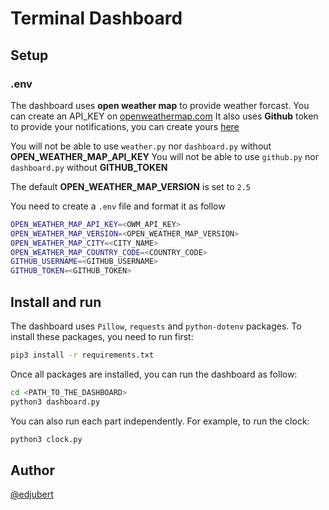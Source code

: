 # Terminal Dashboard

## Setup
### .env
The dashboard uses **open weather map** to provide weather forcast.
You can create an API_KEY on [openweathermap.com](https://openweathermap.org/api_keys)
It also uses **Github** token to provide your notifications, you can create yours [here](https://github.com/settings/tokens)

You will not be able to use `weather.py` nor `dashboard.py` without **OPEN_WEATHER_MAP_API_KEY**
You will not be able to use `github.py` nor `dashboard.py` without **GITHUB_TOKEN**

The default **OPEN_WEATHER_MAP_VERSION** is set to `2.5`

You need to create a `.env` file and format it as follow
```bash
OPEN_WEATHER_MAP_API_KEY=<OWM_API_KEY>
OPEN_WEATHER_MAP_VERSION=<OPEN_WEATHER_MAP_VERSION>
OPEN_WEATHER_MAP_CITY=<CITY_NAME>
OPEN_WEATHER_MAP_COUNTRY_CODE=<COUNTRY_CODE>
GITHUB_USERNAME=<GITHUB_USERNAME>
GITHUB_TOKEN=<GITHUB_TOKEN>
```

## Install and run
The dashboard uses `Pillow`, `requests` and `python-dotenv` packages.
To install these packages, you need to run first:
```bash
pip3 install -r requirements.txt
```

Once all packages are installed, you can run the dashboard as follow:
```bash
cd <PATH_TO_THE_DASHBOARD>
python3 dashboard.py
```

You can also run each part independently.
For example, to run the clock:
```bash
python3 clock.py
```

## Author
[@edjubert](https://github.com/settings/tokens)
